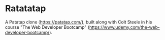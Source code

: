 # Ratatatap
A Patatap clone (https://patatap.com/), built along with Colt Steele in his course "The Web Developer Bootcamp" (https://www.udemy.com/the-web-developer-bootcamp/). 
